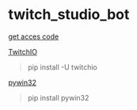 # twitch_studio_bot



[get acces code](https://twitchtokengenerator.com/)


[TwitchIO ](https://github.com/TwitchIO/TwitchIO)
> pip install -U twitchio


[pywin32](https://pypi.org/project/pywin32/)
> pip install pywin32
